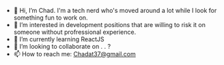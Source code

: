 - 👋 Hi, I’m Chad. I'm a tech nerd who's moved around a lot while I look for something fun to work on.
- 👀 I’m interested in development positions that are willing to risk it on someone without profressional experience.
- 🌱 I’m currently learning ReactJS
- 💞️ I’m looking to collaborate on . . ?
- 📫 How to reach me: Chadat37@gmail.com

<!---
chadlyalan/chadlyalan is a ✨ special ✨ repository because its `README.md` (this file) appears on your GitHub profile.
You can click the Preview link to take a look at your changes.
--->
